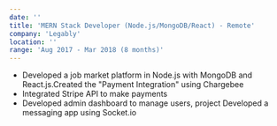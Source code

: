 ```yaml
---
date: ''
title: 'MERN Stack Developer (Node.js/MongoDB/React) - Remote'
company: 'Legably'
location: ''
range: 'Aug 2017 - Mar 2018 (8 months)'
---
```


- Developed a job market platform in Node.js with MongoDB and React.js.Created the "Payment Integration" using Chargebee
- Integrated Stripe API to make payments
- Developed admin dashboard to manage users, project Developed a messaging app using Socket.io
